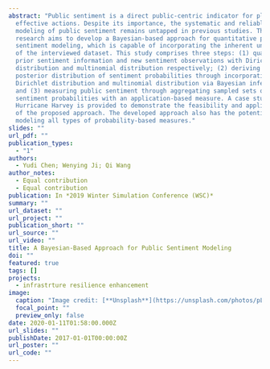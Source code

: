 ```yaml
---
abstract: "Public sentiment is a direct public-centric indicator for planning
  effective actions. Despite its importance, the systematic and reliable
  modeling of public sentiment remains untapped in previous studies. This
  research aims to develop a Bayesian-based approach for quantitative public
  sentiment modeling, which is capable of incorporating the inherent uncertainty
  of the interviewed dataset. This study comprises three steps: (1) quantifying
  prior sentiment information and new sentiment observations with Dirichlet
  distribution and multinomial distribution respectively; (2) deriving the
  posterior distribution of sentiment probabilities through incorporating the
  Dirichlet distribution and multinomial distribution via Bayesian inference;
  and (3) measuring public sentiment through aggregating sampled sets of
  sentiment probabilities with an application-based measure. A case study on
  Hurricane Harvey is provided to demonstrate the feasibility and applicability
  of the proposed approach. The developed approach also has the potential for
  modeling all types of probability-based measures."
slides: ""
url_pdf: ""
publication_types:
  - "1"
authors:
  - Yudi Chen; Wenying Ji; Qi Wang
author_notes:
  - Equal contribution
  - Equal contribution
publication: In *2019 Winter Simulation Conference (WSC)*
summary: ""
url_dataset: ""
url_project: ""
publication_short: ""
url_source: ""
url_video: ""
title: A Bayesian-Based Approach for Public Sentiment Modeling
doi: ""
featured: true
tags: []
projects:
  - infrastrture resilience enhancement
image:
  caption: "Image credit: [**Unsplash**](https://unsplash.com/photos/pLCdAaMFLTE)"
  focal_point: ""
  preview_only: false
date: 2020-01-11T01:58:00.000Z
url_slides: ""
publishDate: 2017-01-01T00:00:00Z
url_poster: ""
url_code: ""
---
```

